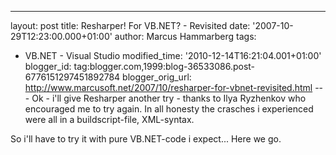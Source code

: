 ---
layout: post
title: Resharper! For VB.NET? - Revisited
date: '2007-10-29T12:23:00.000+01:00'
author: Marcus Hammarberg
tags:
  - VB.NET - Visual Studio
modified_time: '2010-12-14T16:21:04.001+01:00'
blogger_id: tag:blogger.com,1999:blog-36533086.post-6776151297451892784
blogger_orig_url: http://www.marcusoft.net/2007/10/resharper-for-vbnet-revisited.html ---
Ok -
i'll give
Resharper
another try - thanks to Ilya Ryzhenkov who <span
id="SPELLING_ERROR_5" class="blsp-spelling-corrected">encouraged
me to try again. In all honesty the crasches i experienced were all in a
buildscript-file, XML-syntax.

So i'll
have to try it with pure VB.NET-code i expect... Here we go.
